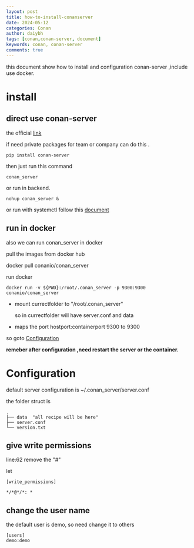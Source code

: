 ```yaml
---
layout: post
title: how-to-install-conanserver
date: 2024-05-12
categories: Conan
author: daiybh
tags: [conan,conan-server, document]
keywords: conan, conan-server
comments: true
---
```


this document show how to install and configuration conan-server ,include use docker.

<!--more-->

# install

## direct use conan-server

the official  [link](https://docs.conan.io/2/reference/conan_server.html) 

if need private packages for team or company  can do this .

    pip install conan-server

then just run this command 

    conan_server  

or run in backend. 

    nohup conan_server &

or run with systemctl follow this [document](2024/05/09/linux-systemctl/)


## run in docker

also we can run conan_server in docker 

pull the images from docker hub

  docker pull conanio/conan_server

run docker

    docker run -v ${PWD}:/root/.conan_server -p 9300:9300 conanio/conan_server


* mount currectfolder to "/root/.conan_server"

  so in currectfolder  will have  server.conf  and data

* maps the port  hostport:containerport 9300 to 9300


so goto [Configuration](#configuration)


**remeber after configuration ,need restart the server  or the container.**

# Configuration

default server configuration is ~/.conan_server/server.conf

the folder struct is

```
.
├── data  "all recipe will be here"
├── server.conf
└── version.txt
```

## give write permissions

line:62  remove the "#"  

let 
```
[write_permissions]

*/*@*/*: *
```

## change the user name

the default user is demo, so need change it to others

```
[users]
demo:demo
```